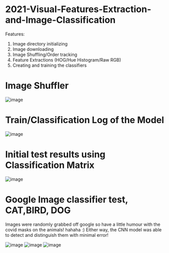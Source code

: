 # 2021-Visual-Features-Extraction-and-Image-Classification

Features:
1. Image directory initializing
2. Image downloading
3. Image Shuffling/Order tracking
4. Feature Extractions (HOG/Hue Histogram/Raw RGB)
5. Creating and training the classifiers

# Image Shuffler
![image](https://user-images.githubusercontent.com/20295767/148153430-9bfc89b3-3d48-44f0-b6a1-88b4dba07428.png)

# Train/Classification Log of the Model
![image](https://user-images.githubusercontent.com/20295767/148153521-8fc132c1-9717-4d8d-9c08-7853776041bf.png)

# Initial test results using Classification Matrix
![image](https://user-images.githubusercontent.com/20295767/148153570-55d38d16-10ed-437a-a845-7ebdc4b2e529.png)

# Google Image classifier test, CAT,BIRD, DOG

Images were randomly grabbed off google so have a little humour with the covid masks on the animals! hahaha :)
Either way, the CNN model was able to detect and distinguish them with minimal error!

![image](https://user-images.githubusercontent.com/20295767/148153599-ab94d040-a294-4ed0-8bfa-96b3a26230d0.png)
![image](https://user-images.githubusercontent.com/20295767/148153610-19a9b3c5-6036-43ae-a406-ee77ffce39c8.png)
![image](https://user-images.githubusercontent.com/20295767/148153625-4d0e9eb4-c4ac-4b39-ba4f-eec33d439c73.png)


